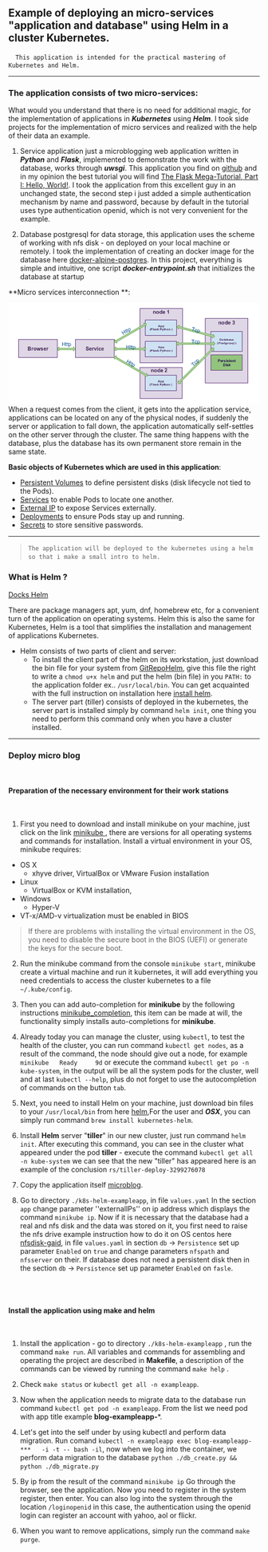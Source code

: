 ## Example of deploying an micro-services "application and database" using Helm in a cluster Kubernetes.

      This application is intended for the practical mastering of Kubernetes and Helm.
  ---
### The application consists of two micro-services:

What would you understand that there is no need for additional magic, for the implementation of applications in ***Kubernetes***  using ***Helm***. I took side projects for the implementation of micro services and realized with the help of their data an example.

1. Service application  just a microblogging web application written in ***Python*** and ***Flask***, implemented to demonstrate the work with the database, works through ***uwsgi***. This application you find on [github](https://github.com/miguelgrinberg/microblog) and in my opinion the best tutorial you will find  [The Flask Mega-Tutorial, Part I: Hello, World!](https://blog.miguelgrinberg.com/post/the-flask-mega-tutorial-part-i-hello-world). I took the application from this excellent guy in an unchanged state, the second step i just added a simple authentication mechanism by name and password, because by default in the tutorial uses type authentication openid, which is not very convenient for the example.

2. Database postgresql for data storage, this application uses the scheme of working with nfs disk - on deployed on your local machine or remotely. I took the implementation of creating an docker image for the database here [docker-alpine-postgres](https://github.com/kiasaki/docker-alpine-postgres).
In this project, everything is simple and intuitive, one script ***docker-entrypoint.sh*** that initializes the database at startup

**Micro services interconnection **:


<img src="https://github.com/JuggleClouds/Cloud-practice/raw/master/k8s-helm-exampleapp/shema micro service.png">
When a request comes from the client, it gets into the application service, applications can be located on any of the physical nodes, if suddenly the server or application to fall down, the application automatically self-settles on the other server through the cluster. The same thing happens with the database, plus the database has its own permanent store remain in the same state.

**Basic objects of Kubernetes which are used in this application**:

* [Persistent Volumes](https://kubernetes.io/docs/concepts/storage/persistent-volumes/) to
  define persistent disks (disk lifecycle not tied to the Pods).
* [Services](https://kubernetes.io/docs/concepts/services-networking/service/) to enable Pods to
  locate one another.
* [External IP](https://kubernetes.io/docs/concepts/services-networking/service/#type-externalIps)
  to expose Services externally.
* [Deployments](http://kubernetes.io/docs/user-guide/deployments/) to ensure Pods
  stay up and running.
* [Secrets](http://kubernetes.io/docs/user-guide/secrets/) to store sensitive
  passwords.
---
> `The application will be deployed to the kubernetes using a helm so that i make a small intro to helm.`

### What is  Helm ?

[Docks Helm](https://docs.helm.sh/using_helm/#quickstart-guide)

There are package managers apt, yum, dnf, homebrew etc, for a convenient turn of the application on operating systems. Helm this is also the same for Kubernetes, Helm is a tool that simplifies the installation and management of applications Kubernetes.

* Helm consists of two parts of client and server:
  - To install the client part of the helm on its workstation, just download the bin file for your system from [GitRepoHelm](https://github.com/kubernetes/helm), give this file the right to write a ``chmod u+x helm`` and put the helm (bin file) in you ``PATH:`` to the application folder ex.. ``/usr/local/bin``. You can get acquainted with the full instruction on installation here [install helm](https://docs.helm.sh/using_helm/#installing-helm).
  - The server part (tiller) consists of deployed in the kubernetes, the server part is installed simply by command ``helm init``, one thing you need to perform this command only when you have a cluster installed.
---
### Deploy micro blog
</br>

#### Preparation of the necessary environment for their work stations
</br>

1. First you need to download and install minikube on your machine, just click on the link  [minikube ](https://github.com/kubernetes/minikube/releases), there are versions for all operating systems and commands for installation. Install a virtual environment in your OS, minikube requires:

  * OS X
    - xhyve driver, VirtualBox or VMware Fusion installation
  * Linux
    - VirtualBox or KVM installation,
  * Windows
    - Hyper-V
  * VT-x/AMD-v virtualization must be enabled in BIOS

   > If there are problems with installing the virtual environment in the OS, you need to disable the secure boot in the BIOS (UEFI) or generate the keys for the secure boot.

2. Run the minikube command from the console ``minikube start``, minikube create a virtual machine and run it kubernetes, it will add everything you need credentials to access the cluster kubernetes to a file ``~/.kube/config``.

3. Then you can add auto-completion for **minikube** by the following instructions [minikube_completion](https://github.com/kubernetes/minikube/blob/master/docs/minikube_completion.md), this item can be made at will, the functionality simply installs auto-completions for **minikube**.

3. Already today you can manage the cluster, using ``kubectl``, to test the health of the cluster, you can run command ``kubectl get nodes``, as a result of the command, the node should give out a node, for example ``minikube   Ready     9d`` or execute the command ``kubectl get po -n kube-system``, in the output will be all the system pods for the cluster, well and at last ``kubectl --help``, plus do not forget to use the autocompletion of commands on the button ``tab``.

5. Next, you need to install Helm on your machine, just download bin files to your ``/usr/local/bin`` from here [helm](https://github.com/kubernetes/helm),For the user and ***OSX***, you can simply run command ``brew install kubernetes-helm``.

6. Install **Helm** server "**tiller**" in our new cluster, just run  command ``helm init``. After executing this command, you can see in the cluster what appeared under the pod **tiller** - execute the command ``kubectl get all -n kube-system`` we can see that the new "tiller" has appeared here is an example of the conclusion ``rs/tiller-deploy-3299276078``

7. Copy the application itself [microblog](https://github.com/JuggleClouds/Cloud-practice/tree/master/k8s-helm-exampleapp).

8. Go to directory ``./k8s-helm-exampleapp``, in file ``values.yaml`` In the section ``app`` change parameter ''externalIPs'' on ip address which displays the command ``minikube ip``. Now if it is necessary that the database had a real and nfs disk and the data was stored on it, you first need to raise the nfs drive example instruction how to do it on OS centos here [nfsdisk-gaid](https://www.digitalocean.com/community/tutorials/how-to-set-up-an-nfs-mount-on-centos-6), in file ``values.yaml``  in section  ``db`` -> ``Persistence`` set up parameter ``Enabled`` on ``true`` and change parameters ``nfspath`` and ``nfsserver`` on their. If database does not need a persistent disk then in the section ``db`` -> ``Persistence`` set up parameter ``Enabled`` on ``fasle``.
</br>
</br>

#### Install the application using make and helm
</br>

1. Install the application - go to directory ``./k8s-helm-exampleapp`` , run the command ``make run``. All variables and commands for assembling and operating the project are described in **Makefile**, a description of the commands can be viewed by running the command ``make help`` .

4. Check ``make status`` or ``kubectl get all -n exampleapp``.

5. Now when the application needs to migrate data to the database run command ``kubectl get pod -n exampleapp``. From the list we need pod with app title example  **blog-exampleapp-***.

6. Let's get into the self under by using kubectl and perform data migration. Run comand ``kubectl -n exampleapp exec blog-exampleapp-***   -i -t -- bash -il``, now when we log into the container, we perform data migration to the database ``python ./db_create.py && python ./db_migrate.py``

7. By ip from the result of the command ``minikube ip`` Go through the browser, see the application. Now you need to register in the system register, then enter. You can also log into the system through the location ``/loginopenid`` in this case, the authentication using the openid login can register an account with yahoo, aol or flickr.

8. When you want to remove applications, simply run the command ``make purge``.
